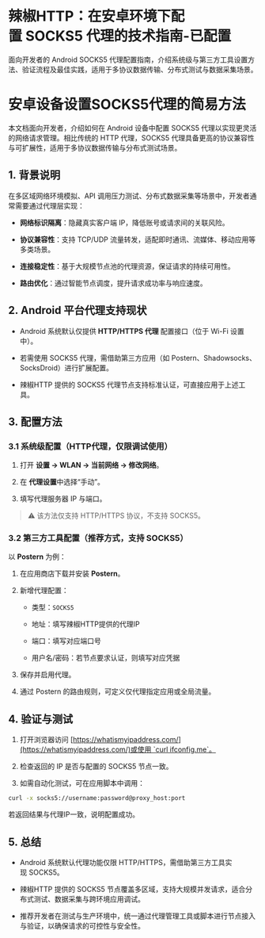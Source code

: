 # 辣椒HTTP：在安卓环境下配置 SOCKS5 代理的技术指南-已配置

面向开发者的 Android SOCKS5 代理配置指南，介绍系统级与第三方工具设置方法、验证流程及最佳实践，适用于多协议数据传输、分布式测试与数据采集场景。


# 安卓设备设置SOCKS5代理的简易方法



本文档面向开发者，介绍如何在 Android 设备中配置 SOCKS5 代理以实现更灵活的网络请求管理。相比传统的 HTTP 代理，SOCKS5 代理具备更高的协议兼容性与可扩展性，适用于多协议数据传输与分布式测试场景。

## 1. 背景说明

在多区域网络环境模拟、API 调用压力测试、分布式数据采集等场景中，开发者通常需要通过代理层实现：

*   **网络标识隔离**：隐藏真实客户端 IP，降低账号或请求间的关联风险。
    
*   **协议兼容性**：支持 TCP/UDP 流量转发，适配即时通讯、流媒体、移动应用等多类场景。
    
*   **连接稳定性**：基于大规模节点池的代理资源，保证请求的持续可用性。
    
*   **路由优化**：通过智能节点调度，提升请求成功率与响应速度。
    

## 2. Android 平台代理支持现状

*   Android 系统默认仅提供 **HTTP/HTTPS 代理** 配置接口（位于 Wi-Fi 设置中）。
    
*   若需使用 SOCKS5 代理，需借助第三方应用（如 Postern、Shadowsocks、SocksDroid）进行扩展配置。
    
*   辣椒HTTP 提供的 SOCKS5 代理节点支持标准认证，可直接应用于上述工具。
    

## 3. 配置方法

### 3.1 系统级配置（HTTP代理，仅限调试使用）

1.  打开 **设置 → WLAN → 当前网络 → 修改网络**。
    
2.  在 **代理设置**中选择“手动”。
    
3.  填写代理服务器 IP 与端口。
    

> ⚠ 该方法仅支持 HTTP/HTTPS 协议，不支持 SOCKS5。

### 3.2 第三方工具配置（推荐方式，支持 SOCKS5）

以 **Postern** 为例：

1.  在应用商店下载并安装 **Postern**。
    
2.  新增代理配置：
    
    *   类型：`SOCKS5`
        
    *   地址：填写辣椒HTTP提供的代理IP
        
    *   端口：填写对应端口号
        
    *   用户名/密码：若节点要求认证，则填写对应凭据
        
3.  保存并启用代理。
    
4.  通过 Postern 的路由规则，可定义仅代理指定应用或全局流量。
    

## 4. 验证与测试

1.  打开浏览器访问 [https://whatismyipaddress.com/](https://whatismyipaddress.com/)或使用 `curl ifconfig.me`。
    
2.  检查返回的 IP 是否与配置的 SOCKS5 节点一致。
    
3.  如需自动化测试，可在应用脚本中调用：
    

```bash
curl -x socks5://username:password@proxy_host:port 

```

若返回结果与代理IP一致，说明配置成功。

## 5. 总结

*   Android 系统默认代理功能仅限 HTTP/HTTPS，需借助第三方工具实现 SOCKS5。
    
*   辣椒HTTP 提供的 SOCKS5 节点覆盖多区域，支持大规模并发请求，适合分布式测试、数据采集与跨环境应用调试。
    
*   推荐开发者在测试与生产环境中，统一通过代理管理工具或脚本进行节点接入与验证，以确保请求的可控性与安全性。
